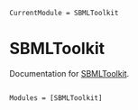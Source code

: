 ```@meta
CurrentModule = SBMLToolkit
```

# SBMLToolkit

Documentation for [SBMLToolkit](https://github.com/paulflang/SBMLToolkit.jl).

```@index
```

```@autodocs
Modules = [SBMLToolkit]
```
